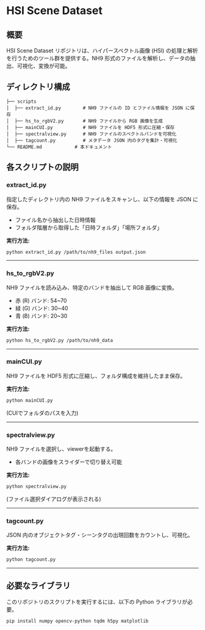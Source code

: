 # HSI Scene Dataset

## 概要
HSI Scene Dataset リポジトリは、ハイパースペクトル画像 (HSI) の処理と解析を行うためのツール群を提供する。NH9 形式のファイルを解析し、データの抽出、可視化、変換が可能。

## ディレクトリ構成
```
├── scripts
│  ├── extract_id.py        # NH9 ファイルの ID とファイル情報を JSON に保存
│  ├── hs_to_rgbV2.py       # NH9 ファイルから RGB 画像を生成
│  ├── mainCUI.py           # NH9 ファイルを HDF5 形式に圧縮・保存
│  ├── spectralview.py      # NH9 ファイルのスペクトルバンドを可視化
│  ├── tagcount.py          # メタデータ JSON 内のタグを集計・可視化
└── README.md            # 本ドキュメント
```

## 各スクリプトの説明

### extract_id.py
指定したディレクトリ内の NH9 ファイルをスキャンし、以下の情報を JSON に保存。
- ファイル名から抽出した日時情報
- フォルダ階層から取得した「日時フォルダ」「場所フォルダ」

**実行方法:**
```sh
python extract_id.py /path/to/nh9_files output.json
```

---

### hs_to_rgbV2.py
NH9 ファイルを読み込み、特定のバンドを抽出して RGB 画像に変換。
- 赤 (R) バンド: 54~70
- 緑 (G) バンド: 30~40
- 青 (B) バンド: 20~30

**実行方法:**
```sh
python hs_to_rgbV2.py /path/to/nh9_data
```

---

### mainCUI.py
NH9 ファイルを HDF5 形式に圧縮し、フォルダ構成を維持したまま保存。

**実行方法:**
```sh
python mainCUI.py
```
(CUIでフォルダのパスを入力)

---

### spectralview.py
NH9 ファイルを選択し、viewerを起動する。
- 各バンドの画像をスライダーで切り替え可能

**実行方法:**
```sh
python spectralview.py
```
(ファイル選択ダイアログが表示される)

---

### tagcount.py
JSON 内のオブジェクトタグ・シーンタグの出現回数をカウントし、可視化。

**実行方法:**
```sh
python tagcount.py
```

---

## 必要なライブラリ
このリポジトリのスクリプトを実行するには、以下の Python ライブラリが必要。

```sh
pip install numpy opencv-python tqdm h5py matplotlib
```



